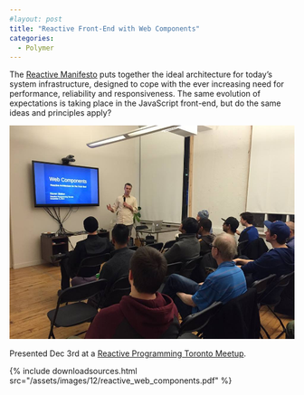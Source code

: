 ```yaml
---
#layout: post
title: "Reactive Front-End with Web Components"
categories:
  - Polymer
---
```


The [Reactive Manifesto](http://www.reactivemanifesto.org/) puts together the ideal architecture for today’s system infrastructure, designed to cope with the ever increasing need for performance, reliability and responsiveness. The same evolution of expectations is taking place in the JavaScript front-end, but do the same ideas and principles apply?

![Reactive Programming Toronto](/assets/images/2014/12/63775_917693991576268_8827228757341510578_n.jpeg)

Presented Dec 3rd at a [Reactive Programming Toronto Meetup](http://www.meetup.com/Reactive-TO/).

{%
  include downloadsources.html
  src="/assets/images/12/reactive_web_components.pdf"
%}